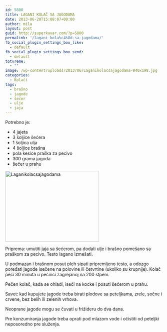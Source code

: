 ```yaml
---
id: 5800
title: LAGANI KOLAČ SA JAGODAMA
date: 2013-06-20T15:08:07+00:00
author: mila
layout: post
guid: http://superkuvar.com/?p=5800
permalink: '/lagani-kola%c4%8d-sa-jagodama/'
fb_social_plugin_settings_box_like:
  - default
fb_social_plugin_settings_box_send:
  - default
totvreme:
  - ""
image: /wp-content/uploads/2013/06/Laganikolacsajagodama-940x198.jpg
categories:
  - Kolači
tags:
  - brašno
  - jagode
  - šećer
  - ulje
  - jaja
---
```

Potrebno je:

  * 4 jajeta
  * 3 šoljice šećera
  * 1 šoljica ulja
  * 4 šoljice brašna
  * pola kesice praška za pecivo
  * 300 grama jagoda
  * šećer u prahu

<img class="alignnone size-medium wp-image-5801" src="//superkuvar.com/wp-content/uploads/2013/06/Laganikolacsajagodama-300x225.jpg" alt="Laganikolacsajagodama" width="300" height="225" /> 

Priprema: umutiti jaja sa šećerom, pa dodati ulje i brašno pomešano sa praškom za pecivo. Testo lagano izmešati.

U podmazan i brašnom posut pleh sipati pripremljeno testo, a odozgo poređati jagode isečene na polovine ili četvrtine (ukoliko su krupnije). Kolač peći 30 minuta u pećnici zagrejanoj na 200 stpeni.

Pečen kolač, kada se ohladi, iseći na kocke i posuti šećerom u prahu.

Savet: kad kupujete jagode treba birati plodove sa peteljkama, zrele, sočne i crvene, bez belih ili zelenih vrhova.

Neoprane jagode mogu se čuvati u frižideru do dva dana.

Pre konzumiranja jagode treba oprati pod mlazom vode i očistiti od peteljki neposoredno pre služenja.